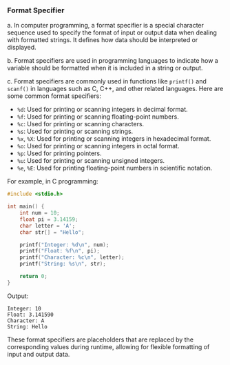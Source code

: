### Format Specifier

a. In computer programming, a format specifier is a special character sequence used to specify the format of input or output data when dealing with formatted strings. It defines how data should be interpreted or displayed.

b. Format specifiers are used in programming languages to indicate how a variable should be formatted when it is included in a string or output.

c. Format specifiers are commonly used in functions like `printf()` and `scanf()` in languages such as C, C++, and other related languages. Here are some common format specifiers:

- `%d`: Used for printing or scanning integers in decimal format.
- `%f`: Used for printing or scanning floating-point numbers.
- `%c`: Used for printing or scanning characters.
- `%s`: Used for printing or scanning strings.
- `%x`, `%X`: Used for printing or scanning integers in hexadecimal format.
- `%o`: Used for printing or scanning integers in octal format.
- `%p`: Used for printing pointers.
- `%u`: Used for printing or scanning unsigned integers.
- `%e`, `%E`: Used for printing floating-point numbers in scientific notation.

For example, in C programming:

```c
#include <stdio.h>

int main() {
    int num = 10;
    float pi = 3.14159;
    char letter = 'A';
    char str[] = "Hello";

    printf("Integer: %d\n", num);
    printf("Float: %f\n", pi);
    printf("Character: %c\n", letter);
    printf("String: %s\n", str);

    return 0;
}
```

Output:

```
Integer: 10
Float: 3.141590
Character: A
String: Hello
```

These format specifiers are placeholders that are replaced by the corresponding values during runtime, allowing for flexible formatting of input and output data.
